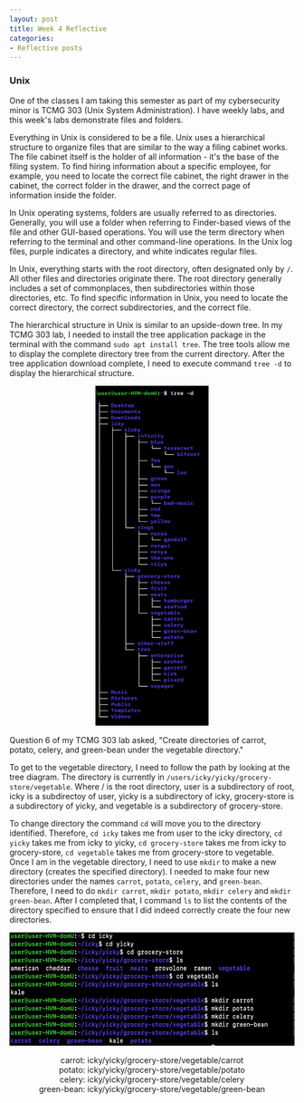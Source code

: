 ```yaml
---
layout: post
title: Week 4 Reflective
categories:
- Reflective posts
---
```

### Unix

One of the classes I am taking this semester as part of my cybersecurity minor is TCMG 303 (Unix System Administration). I have weekly labs, and this week's labs demonstrate files and folders. 
<br/>
 
Everything in Unix is considered to be a file. Unix uses a hierarchical structure to organize files that are similar to the way a filing cabinet works. The file cabinet itself is the holder of all information - it's the base of the filing system. To find hiring information about a specific employee, for example, you need to locate the correct file cabinet, the right drawer in the cabinet, the correct folder in the drawer, and the correct page of information inside the folder. 
<br/>

In Unix operating systems, folders are usually referred to as directories. Generally, you will use a folder when referring to Finder-based views of the file and other GUI-based operations. You will use the term directory when referring to the terminal and other command-line operations. In the Unix log files, purple indicates a directory, and white indicates regular files. 
<br/>

In Unix, everything starts with the root directory, often designated only by `/`. All other files and directories originate there. The root directory generally includes a set of commonplaces, then subdirectories within those directories, etc. To find specific information in Unix, you need to locate the correct directory, the correct subdirectories, and the correct file.
<br/>

The hierarchical structure in Unix is similar to an upside-down tree. In my TCMG 303 lab, I needed to install the tree application package in the terminal with the command `sudo apt install tree`. The tree tools allow me to display the complete directory tree from the current directory. After the tree application download complete, I need to execute command `tree -d` to display the hierarchical structure.
<br/>

<p align="center">
 <img width="200" height="600" src="/tree.PNG">
</p>
                                           
Question 6 of my TCMG 303 lab asked, "Create directories of carrot, potato, celery, and green-bean under the vegetable directory."
<br/>

To get to the vegetable directory, I need to follow the path by looking at the tree diagram. The directory is currently in `/users/icky/yicky/grocery-store/vegetable`. Where / is the root directory, user is a subdirectory of root, icky is a subdirectoy of user, yicky is a subdirectory of icky, grocery-store is a subdirectory of yicky, and vegetable is a subdirectory of grocery-store. 
<br/>

To change directory the command `cd` will move you to the directory identified. Therefore, `cd icky` takes me from user to the icky directory, `cd yicky` takes me from icky to yicky, `cd grocery-store` takes me from icky to grocery-store, `cd vegetable` takes me from grocery-store to vegetable. Once I am in the vegetable directory, I need to use `mkdir` to make a new directory (creates the specified directory). I needed to make four new directories under the names `carrot`, `potato`, `celery`, and `green-bean`. Therefore, I need to do `mkdir carrot`, `mkdir potato`, `mkdir celery` and `mkdir green-bean`. After I completed that, I command `ls` to list the contents of the directory specified to ensure that I did indeed correctly create the four new directories. 
<br/>

<p align="center">
 <img width="600" height="200" src="/vegetable.PNG">
</p>

<div align="center">
 carrot: icky/yicky/grocery-store/vegetable/carrot
 <br/>
 potato: icky/yicky/grocery-store/vegetable/potato
 <br/>
 celery: icky/yicky/grocery-store/vegetable/celery
 <br/>
 green-bean: icky/yicky/grocery-store/vegetable/green-bean
 <br/>

